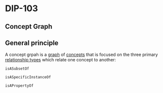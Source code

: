 DIP-103
======

Concept Graph
------------------------------

## General principle

A concept grpah is a [graph](../../glossary/graph.md) of [concepts](../../glossary/concept.md) that is focused on the three primary [relationship types](../../glossary/relationshipType.md) which relate one concept to another:

`isASubsetOf`

`isASpecificInstanceOf`

`isAPropertyOf`
